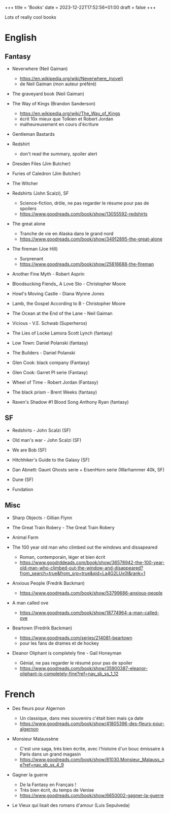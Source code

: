 +++
title = 'Books'
date = 2023-12-22T17:52:56+01:00
draft = false
+++

Lots of really cool books

<!--more-->

# English

## Fantasy 

* Neverwhere (Neil Gaiman)
    * https://en.wikipedia.org/wiki/Neverwhere_(novel)
    * de Neil Gaiman (mon auteur préféré)
 
* The graveyard book (Neil Gaiman)


* The Way of Kings (Brandon Sanderson)
    * https://en.wikipedia.org/wiki/The_Way_of_Kings
    * écrit 10x mieux que Tolkien et Robert Jordan
    * malheureusement en cours d'écriture
 
* Gentleman Bastards 

* Redshirt 
    * don't read the summary, spoiler alert
 
* Dresden Files (Jim Butcher)
* Furies of Caledron (Jim Butcher)
* The Witcher 
 
* Redshirts (John Scalzi), SF
    * Science-fiction, drôle, ne pas regarder le résume pour pas de spoilers
    * https://www.goodreads.com/book/show/13055592-redshirts
 
* The great alone 
    * Tranche de vie en Alaska dans le grand nord
    * https://www.goodreads.com/book/show/34912895-the-great-alone
 
* The fireman (Joe Hill) 
    * Surprenant
    * https://www.goodreads.com/book/show/25816688-the-fireman
 
* Another Fine Myth - Robert Asprin                  

* Bloodsucking Fiends_ A Love Sto - Christopher Moore

* Howl's Moving Castle - Diana Wynne Jones          

* Lamb, the Gospel According to B - Christopher Moore

* The Ocean at the End of the Lane - Neil Gaiman

* Vicious - V.E. Schwab (Superheros)

* The Lies of Locke Lamora Scott Lynch (fantasy)

* Low Town: Daniel Polanski (fantasy)

* The Builders - Daniel Polanski 

* Glen Cook: black company (Fantasy)
* Glen Cook: Garret PI serie (Fantasy)

* Wheel of Time - Robert Jordan (Fantasy)
 
* The black prism - Brent Weeks (fantasy)

* Raven's Shadow #1 Blood Song Anthony Ryan (fantasy)

## SF 

* Redshirts - John Scalzi (SF)                     

* Old man's war - John Scalzi (SF)
* We are Bob (SF)
* Hitchhiker's Guide to the Galaxy (SF)
* Dan Abnett: Gaunt Ghosts serie + EisenHorn serie (Warhammer 40k, SF)
* Dune (SF)
* Fundation

## Misc 


* Sharp Objects - Gillian Flynn  

* The Great Train Robery - The Great Train Robery

* Animal Farm

* The 100 year old man who climbed out the windows and dissapeared
    * Roman, contemporain, léger et bien écrit 
    * https://www.goodrddeads.com/book/show/36578942-the-100-year-old-man-who-climbed-out-the-window-and-disappeared?from_search=true&from_srp=true&qid=La4G2LUx0I&rank=1
 
* Anxious People (Fredrik Backman)
    * https://www.goodreads.com/book/show/53799686-anxious-people
* A man called ove
    * https://www.goodreads.com/book/show/18774964-a-man-called-ove
* Beartown (Fredrik Backman)
    * https://www.goodreads.com/series/214081-beartown
    * pour les fans de drames et de hockey

* Eleanor Oliphant is completely fine - Gail Honeyman      
    * Génial, ne pas regarder le résumé pour pas de spoiler
    * https://www.goodreads.com/book/show/35900387-eleanor-oliphant-is-completely-fine?ref=nav_sb_ss_1_12
 
 # French 
 
* Des fleurs pour Algernon
    * Un classique, dans mes souvenirs c'était bien mais ça date
    * https://www.goodreads.com/book/show/41805396-des-fleurs-pour-algernon

* Monsieur Malaussène
    * C'est une saga, très bien écrite, avec l'histoire d'un bouc émissaire à Paris dans un grand magasin
    * https://www.goodreads.com/book/show/81030.Monsieur_Malauss_ne?ref=nav_sb_ss_4_9 
 
* Gagner la guerre 
    * De la Fantasy en Français !
    * Très bien écrit, du temps de Venise
    * https://www.goodreads.com/book/show/6650002-gagner-la-guerre
 
* Le Vieux qui lisait des romans d'amour (Luis Sepulveda)
